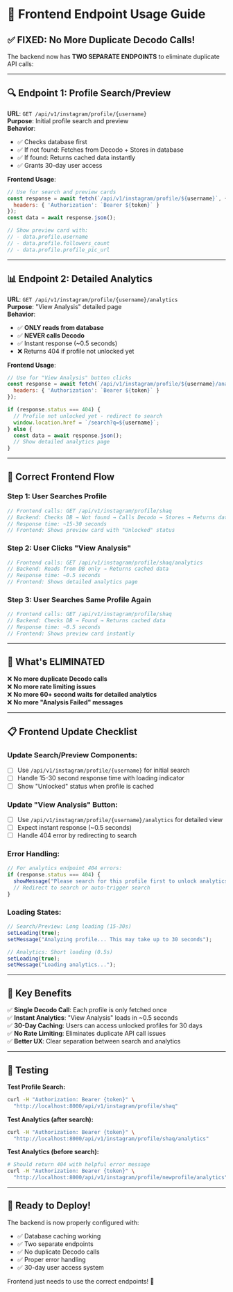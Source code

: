 # 🎯 Frontend Endpoint Usage Guide

## ✅ **FIXED: No More Duplicate Decodo Calls!**

The backend now has **TWO SEPARATE ENDPOINTS** to eliminate duplicate API calls:

---

## 🔍 **Endpoint 1: Profile Search/Preview**

**URL**: `GET /api/v1/instagram/profile/{username}`  
**Purpose**: Initial profile search and preview  
**Behavior**: 
- ✅ Checks database first
- ✅ If not found: Fetches from Decodo + Stores in database
- ✅ If found: Returns cached data instantly
- ✅ Grants 30-day user access

**Frontend Usage**: 
```javascript
// Use for search and preview cards
const response = await fetch(`/api/v1/instagram/profile/${username}`, {
  headers: { 'Authorization': `Bearer ${token}` }
});
const data = await response.json();

// Show preview card with:
// - data.profile.username
// - data.profile.followers_count  
// - data.profile.profile_pic_url
```

---

## 📊 **Endpoint 2: Detailed Analytics** 

**URL**: `GET /api/v1/instagram/profile/{username}/analytics`  
**Purpose**: "View Analysis" detailed page  
**Behavior**:
- ✅ **ONLY reads from database** 
- ✅ **NEVER calls Decodo**
- ✅ Instant response (~0.5 seconds)
- ❌ Returns 404 if profile not unlocked yet

**Frontend Usage**:
```javascript
// Use for "View Analysis" button clicks
const response = await fetch(`/api/v1/instagram/profile/${username}/analytics`, {
  headers: { 'Authorization': `Bearer ${token}` }
});

if (response.status === 404) {
  // Profile not unlocked yet - redirect to search
  window.location.href = `/search?q=${username}`;
} else {
  const data = await response.json();
  // Show detailed analytics page
}
```

---

## 🔄 **Correct Frontend Flow**

### **Step 1: User Searches Profile**
```javascript
// Frontend calls: GET /api/v1/instagram/profile/shaq
// Backend: Checks DB → Not found → Calls Decodo → Stores → Returns data
// Response time: ~15-30 seconds
// Frontend: Shows preview card with "Unlocked" status
```

### **Step 2: User Clicks "View Analysis"** 
```javascript
// Frontend calls: GET /api/v1/instagram/profile/shaq/analytics  
// Backend: Reads from DB only → Returns cached data
// Response time: ~0.5 seconds  
// Frontend: Shows detailed analytics page
```

### **Step 3: User Searches Same Profile Again**
```javascript
// Frontend calls: GET /api/v1/instagram/profile/shaq
// Backend: Checks DB → Found → Returns cached data
// Response time: ~0.5 seconds
// Frontend: Shows preview card instantly
```

---

## 🚫 **What's ELIMINATED**

❌ **No more duplicate Decodo calls**  
❌ **No more rate limiting issues**  
❌ **No more 60+ second waits for detailed analytics**  
❌ **No more "Analysis Failed" messages**  

---

## 📋 **Frontend Update Checklist**

### **Update Search/Preview Components:**
- [ ] Use `/api/v1/instagram/profile/{username}` for initial search
- [ ] Handle 15-30 second response time with loading indicator
- [ ] Show "Unlocked" status when profile is cached

### **Update "View Analysis" Button:**
- [ ] Use `/api/v1/instagram/profile/{username}/analytics` for detailed view
- [ ] Expect instant response (~0.5 seconds)
- [ ] Handle 404 error by redirecting to search

### **Error Handling:**
```javascript
// For analytics endpoint 404 errors:
if (response.status === 404) {
  showMessage("Please search for this profile first to unlock analytics");
  // Redirect to search or auto-trigger search
}
```

### **Loading States:**
```javascript
// Search/Preview: Long loading (15-30s)
setLoading(true);
setMessage("Analyzing profile... This may take up to 30 seconds");

// Analytics: Short loading (0.5s)  
setLoading(true);
setMessage("Loading analytics...");
```

---

## 🎯 **Key Benefits**

✅ **Single Decodo Call**: Each profile is only fetched once  
✅ **Instant Analytics**: "View Analysis" loads in ~0.5 seconds  
✅ **30-Day Caching**: Users can access unlocked profiles for 30 days  
✅ **No Rate Limiting**: Eliminates duplicate API call issues  
✅ **Better UX**: Clear separation between search and analytics  

---

## 🔧 **Testing**

**Test Profile Search:**
```bash
curl -H "Authorization: Bearer {token}" \
  "http://localhost:8000/api/v1/instagram/profile/shaq"
```

**Test Analytics (after search):**
```bash
curl -H "Authorization: Bearer {token}" \
  "http://localhost:8000/api/v1/instagram/profile/shaq/analytics"  
```

**Test Analytics (before search):**
```bash
# Should return 404 with helpful error message
curl -H "Authorization: Bearer {token}" \
  "http://localhost:8000/api/v1/instagram/profile/newprofile/analytics"
```

---

## 🚀 **Ready to Deploy!**

The backend is now properly configured with:
- ✅ Database caching working
- ✅ Two separate endpoints  
- ✅ No duplicate Decodo calls
- ✅ Proper error handling
- ✅ 30-day user access system

Frontend just needs to use the correct endpoints! 🎉